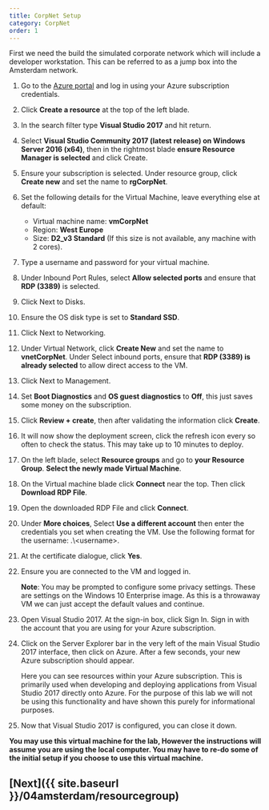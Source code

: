 ```yaml
---
title: CorpNet Setup
category: CorpNet
order: 1
---
```


First we need the build the simulated corporate network which will include a developer workstation. This can be referred to as a jump box into the Amsterdam network.

1. Go to the [Azure portal](https://portal.azure.com) and log in using your Azure subscription credentials.

1. Click **Create a resource** at the top of the left blade.

1. In the search filter type **Visual Studio 2017** and hit return.

1. Select **Visual Studio Community 2017 (latest release) on Windows Server 2016 (x64)**, then in the rightmost blade **ensure Resource Manager is selected** and click Create.

1. Ensure your subscription is selected. Under resource group, click **Create new** and set the name to **rgCorpNet**.

1. Set the following details for the Virtual Machine, leave everything else at default:
    - Virtual machine name: **vmCorpNet**
    - Region: **West Europe**
    - Size:  **D2_v3 Standard** (If this size is not available, any machine with 2 cores).
  
1. Type a username and password for your virtual machine.

1. Under Inbound Port Rules, select **Allow selected ports** and ensure that **RDP (3389)** is selected.

1. Click Next to Disks.

1. Ensure the OS disk type is set to **Standard SSD**.

1. Click Next to Networking.

1. Under Virtual Network, click **Create New** and set the name to **vnetCorpNet**. Under Select inbound ports, ensure that **RDP (3389) is already selected** to allow direct access to the VM.

1. Click Next to Management.

1. Set **Boot Diagnostics** and **OS guest diagnostics** to **Off**, this just saves some money on the subscription.

1. Click **Review + create**, then after validating the information click **Create**.

1. It will now show the deployment screen, click the refresh icon every so often to check the status. This may take up to 10 minutes to deploy.

1. On the left blade, select **Resource groups** and go to **your Resource Group**. **Select the newly made Virtual Machine**.

1. On the Virtual machine blade click **Connect** near the top. Then click **Download RDP File**.

1. Open the downloaded RDP File and click **Connect**.

1. Under **More choices**, Select **Use a different account** then enter the credentials you set when creating the VM. Use the following format for the username: .\\<username\>.

1. At the certificate dialogue, click **Yes**.

1. Ensure you are connected to the VM and logged in. 

    **Note**: You may be prompted to configure some privacy settings. These are settings on the Windows 10 Enterprise image. As this is a throwaway VM we can just accept the default values and continue.

1. Open Visual Studio 2017. At the sign-in box, click Sign In. Sign in with the account that you are using for your Azure subscription.

1. Click on the Server Explorer bar in the very left of the main Visual Studio 2017 interface, then click on Azure. After a few seconds, your new Azure subscription should appear. 

    Here you can see resources within your Azure subscription. This is primarily used when developing and deploying applications from Visual Studio 2017 directly onto Azure. For the purpose of this lab we will not be using this functionality and have shown this purely for informational purposes.

1. Now that Visual Studio 2017 is configured, you can close it down.

**You may use this virtual machine for the lab, However the instructions will assume you are using the local computer. You may have to re-do some of the initial setup if you choose to use this virtual machine.**

## [Next]({{ site.baseurl }}/04amsterdam/resourcegroup)
